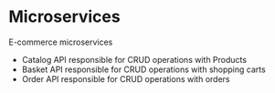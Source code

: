 # Microservices
E-commerce microservices

- Catalog API responsible for CRUD operations with Products
- Basket API responsible for CRUD operations with shopping carts
- Order API responsible for CRUD operations with orders
  
